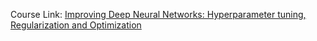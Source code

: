 Course Link:
[Improving Deep Neural Networks: Hyperparameter tuning, Regularization and Optimization](https://www.coursera.org/learn/deep-neural-network/home/welcome)
